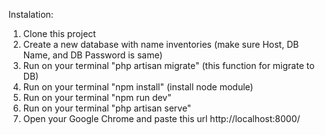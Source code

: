 Instalation:
1. Clone this project
2. Create a new database with name inventories (make sure Host, DB Name, and DB Password is same)
3. Run on your terminal "php artisan migrate" (this function for migrate to DB)
5. Run on your terminal "npm install" (install node module)
6. Run on your terminal "npm run dev"
7. Run on your terminal "php artisan serve"
8. Open your Google Chrome and paste this url http://localhost:8000/